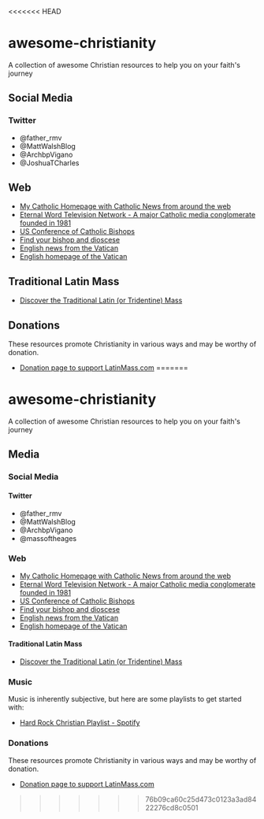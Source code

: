 <<<<<<< HEAD
# awesome-christianity
A collection of awesome Christian resources to help you on your faith's journey

## Social Media

### Twitter

* @father_rmv
* @MattWalshBlog
* @ArchbpVigano
* @JoshuaTCharles

## Web

* [My Catholic Homepage with Catholic News from around the web](http://www.mycatholic.com)
* [Eternal Word Television Network - A major Catholic media conglomerate founded in 1981](https://www.ewtn.com)
* [US Conference of Catholic Bishops](https://www.usccb.org)
* [Find your bishop and dioscese](https://www.usccb.org/find-a-bishop-and-diocese)
* [English news from the Vatican](https://www.vaticannews.va/en.html)
* [English homepage of the Vatican](https://www.vatican.va/content/vatican/en.html)

## Traditional Latin Mass

* [Discover the Traditional Latin (or Tridentine) Mass](https://www.youtube.com/watch?v=xdbwNMYKhw0)

## Donations

These resources promote Christianity in various ways and may be worthy of donation.

* [Donation page to support LatinMass.com](https://www.latinmass.com/donate)
=======
# awesome-christianity
A collection of awesome Christian resources to help you on your faith's journey

## Media

### Social Media

#### Twitter

* @father_rmv
* @MattWalshBlog
* @ArchbpVigano
* @massoftheages

### Web

* [My Catholic Homepage with Catholic News from around the web](http://www.mycatholic.com)
* [Eternal Word Television Network - A major Catholic media conglomerate founded in 1981](https://www.ewtn.com)
* [US Conference of Catholic Bishops](https://www.usccb.org)
* [Find your bishop and dioscese](https://www.usccb.org/find-a-bishop-and-diocese)
* [English news from the Vatican](https://www.vaticannews.va/en.html)
* [English homepage of the Vatican](https://www.vatican.va/content/vatican/en.html)

#### Traditional Latin Mass

* [Discover the Traditional Latin (or Tridentine) Mass](https://www.youtube.com/watch?v=xdbwNMYKhw0)

### Music

Music is inherently subjective, but here are some playlists to get started with:

* [Hard Rock Christian Playlist - Spotify](https://open.spotify.com/playlist/37i9dQZF1EQqZgBURAEzWH?si=XaTvxHDiRtyIzzjQg9vTPw)

### Donations

These resources promote Christianity in various ways and may be worthy of donation.

* [Donation page to support LatinMass.com](https://www.latinmass.com/donate)

>>>>>>> 76b09ca60c25d473c0123a3ad8422276cd8c0501

